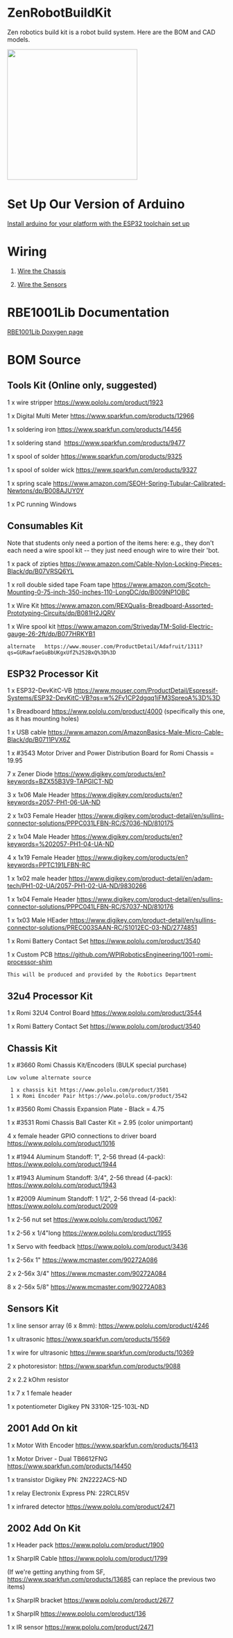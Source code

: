 ﻿# ZenRobotBuildKit

Zen robotics build kit is a robot build system. Here are the BOM and CAD models.

<img src="photos/allDone.jpg" width="300">

# Set Up Our Version of Arduino

[Install arduino for your platform with the ESP32 toolchain set up](https://github.com/WPIRoboticsEngineering/RobotInterfaceBoard/blob/master/InstallEclipse.md)


# Wiring

1) [Wire the Chassis](Esp32RomiWiring.md)

1) [Wire the Sensors](wireSensors.md)

# RBE1001Lib Documentation

[RBE1001Lib Doxygen page](https://wpiroboticsengineering.github.io/RBE1001Lib/annotated.html)

# BOM Source

## Tools Kit (Online only, suggested)
  
  1 x wire stripper https://www.pololu.com/product/1923
  
  1 x Digital Multi Meter https://www.sparkfun.com/products/12966
  
  1 x soldering iron  https://www.sparkfun.com/products/14456
  
  1 x soldering stand  https://www.sparkfun.com/products/9477
  
  1 x spool of solder https://www.sparkfun.com/products/9325
  
  1 x spool of solder wick https://www.sparkfun.com/products/9327
  
  1 x spring scale https://www.amazon.com/SEOH-Spring-Tubular-Calibrated-Newtons/dp/B008AJUY0Y
  
  1 x PC running Windows 
  

## Consumables Kit 

  Note that students only need a portion of the items here: e.g., they don't each need a wire spool kit -- they just need enough wire to wire their 'bot.

  1 x pack of zipties https://www.amazon.com/Cable-Nylon-Locking-Pieces-Black/dp/B07VRSQ6YL
  
  1 x roll double sided tape Foam tape https://www.amazon.com/Scotch-Mounting-0-75-inch-350-inches-110-LongDC/dp/B009NP1OBC
  
  1 x Wire Kit https://www.amazon.com/REXQualis-Breadboard-Assorted-Prototyping-Circuits/dp/B081H2JQRV
  
  1 x Wire spool kit https://www.amazon.com/StrivedayTM-Solid-Electric-gauge-26-2ft/dp/B077HRKYB1
  
  ```alternate   https://www.mouser.com/ProductDetail/Adafruit/1311?qs=GURawfaeGuBbUKgxUfZ%252BxQ%3D%3D```



## ESP32 Processor Kit

  1 x ESP32-DevKitC-VB https://www.mouser.com/ProductDetail/Espressif-Systems/ESP32-DevKitC-VB?qs=w%2Fv1CP2dgqq1iFM3SpreoA%3D%3D
  
  1 x Breadboard https://www.pololu.com/product/4000 (specifically this one, as it has mounting holes)
     
  1 x USB cable https://www.amazon.com/AmazonBasics-Male-Micro-Cable-Black/dp/B0711PVX6Z
  
  1 x #3543 Motor Driver and Power Distribution Board for Romi Chassis = 19.95
  
 7 x Zener Diode https://www.digikey.com/products/en?keywords=BZX55B3V9-TAPGICT-ND
  
  3 x 1x06 Male Header https://www.digikey.com/products/en?keywords=2057-PH1-06-UA-ND
  
  2 x 1x03 Female Header https://www.digikey.com/product-detail/en/sullins-connector-solutions/PPPC031LFBN-RC/S7036-ND/810175
  
  2 x 1x04 Male Header https://www.digikey.com/products/en?keywords=%202057-PH1-04-UA-ND
  
  4 x 1x19 Female Header https://www.digikey.com/products/en?keywords=PPTC191LFBN-RC
  
  1 x 1x02 male header https://www.digikey.com/product-detail/en/adam-tech/PH1-02-UA/2057-PH1-02-UA-ND/9830266
  
  1 x 1x04 Female Header https://www.digikey.com/product-detail/en/sullins-connector-solutions/PPPC041LFBN-RC/S7037-ND/810176
  
  1 x 1x03 Male HEader https://www.digikey.com/product-detail/en/sullins-connector-solutions/PREC003SAAN-RC/S1012EC-03-ND/2774851
  
  1 x Romi Battery Contact Set https://www.pololu.com/product/3540

  1 x Custom PCB https://github.com/WPIRoboticsEngineering/1001-romi-processor-shim
  ```
  This will be produced and provided by the Robotics Department 
  ```
 
  
## 32u4 Processor Kit

  1 x Romi 32U4 Control Board https://www.pololu.com/product/3544
  
  1 x Romi Battery Contact Set https://www.pololu.com/product/3540

## Chassis Kit

  1 x #3660 Romi Chassis Kit/Encoders (BULK special purchase)
  ```
  Low volume alternate source 
  
   1 x chassis kit https://www.pololu.com/product/3501
   1 x Romi Encoder Pair https://www.pololu.com/product/3542
  
  ```
  
  1 x #3560 Romi Chassis Expansion Plate - Black = 4.75
  
  1 x #3531 Romi Chassis Ball Caster Kit = 2.95 (color unimportant)
  
  4 x female header GPIO connections to driver board https://www.pololu.com/product/1016 
  
  1 x #1944 Aluminum Standoff: 1", 2-56 thread (4-pack): https://www.pololu.com/product/1944
  
  1 x #1943 Aluminum Standoff: 3/4", 2-56 thread (4-pack): https://www.pololu.com/product/1943

  1 x #2009 Aluminum Standoff: 1 1/2", 2-56 thread (4-pack): https://www.pololu.com/product/2009
  
  1 x 2-56 nut set https://www.pololu.com/product/1067
  
  1 x 2-56 x 1/4"long https://www.pololu.com/product/1955   

  1 x Servo with feedback https://www.pololu.com/product/3436
  
  1 x 2-56x 1" https://www.mcmaster.com/90272A086
  
  2 x 2-56x 3/4" https://www.mcmaster.com/90272A084
  
  8 x 2-56x 5/8" https://www.mcmaster.com/90272A083
  
## Sensors Kit
  
  1 x line sensor array (6 x 8mm): https://www.pololu.com/product/4246
  
  1 x ultrasonic https://www.sparkfun.com/products/15569 
  
  1 x wire for ultrasonic https://www.sparkfun.com/products/10369

  2 x photoresistor: https://www.sparkfun.com/products/9088
  
  2 x 2.2 kOhm resistor
  
  1 x 7 x 1 female header
  
  1 x potentiometer Digikey PN 3310R-125-103L-ND
  
## 2001 Add On kit

 1 x Motor With Encoder https://www.sparkfun.com/products/16413
 
 1 x Motor Driver - Dual TB6612FNG https://www.sparkfun.com/products/14450
 
 1 x transistor Digikey PN: 2N2222ACS-ND 
 
 1 x relay Electronix Express PN: 22RCLR5V
 
 1 x infrared detector https://www.pololu.com/product/2471 
 
## 2002 Add On Kit

 1 x Header pack https://www.pololu.com/product/1900
 
 1 x SharpIR Cable https://www.pololu.com/product/1799
 
 (If we're getting anything from SF, https://www.sparkfun.com/products/13685 can replace the previous two items)
 
 1 x SharpIR bracket https://www.pololu.com/product/2677
 
 1 x SharpIR https://www.pololu.com/product/136
 
 1 x IR sensor https://www.pololu.com/product/2471
 
 
    
